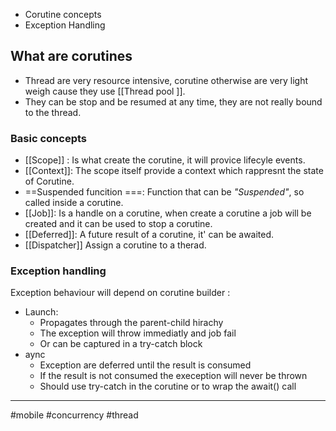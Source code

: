 
- Corutine concepts
- Exception Handling

## What are corutines 
- Thread are very resource intensive, corutine otherwise are very light weigh cause they use [[Thread pool ]]. 
- They can be stop and be resumed at any time, they are not really bound to the thread.

### Basic concepts
- [[Scope]] : Is what create the corutine, it will provice lifecyle events.
- [[Context]]: The scope itself provide a context which rappresnt the state of  Corutine.
- ==Suspended funcition ===: Function that can be _"Suspended"_, so called inside a corutine.
- [[Job]]: Is a handle on a corutine, when create a corutine a job will be created and it can be used to stop a corutine.
- [[Deferred]]: A future result of a corutine, it' can be awaited.
- [[Dispatcher]] Assign a corutine to a therad.

### Exception handling
Exception behaviour will depend on corutine builder :
- Launch: 
	- Propagates through the parent-child hirachy
	- The exception will throw immediatly and job fail
	- Or can be captured in a try-catch block
- aync
	- Exception are deferred until the result is consumed
	- If the result is not consumed the exeception will never be thrown
	- Should use try-catch in the corutine or to wrap the await() call

---


#mobile #concurrency #thread
